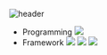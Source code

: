 ![header](https://capsule-render.vercel.app/api?type=wave&color=auto&height=300&section=header&text=안녕하세요%데이터%분석가%이민경입니다&fontSize=90)


* Programming  <img src="https://img.shields.io/badge/Python-3776AB?style=for-the-badge&logo=Python&logoColor=white">
* Framework  <img src="https://img.shields.io/badge/scikitlearn-F7931E?style=for-the-badge&logo=scikit-learn&logoColor=white"> <img src="https://img.shields.io/badge/TensorFlow-FF6F00?style=for-the-badge&logo=TensorFlow&logoColor=white"> <img src="https://img.shields.io/badge/Keras-D00000?style=for-the-badge&logo=Keras&logoColor=white">

<!--
**minkyunglee1012/minkyunglee1012** is a ✨ _special_ ✨ repository because its `README.md` (this file) appears on your GitHub profile.

Here are some ideas to get you started:

- 🔭 I’m currently working on ...
- 🌱 I’m currently learning ...
- 👯 I’m looking to collaborate on ...
- 🤔 I’m looking for help with ...
- 💬 Ask me about ...
- 📫 How to reach me: ...
- 😄 Pronouns: ...
- ⚡ Fun fact: ...
-->
